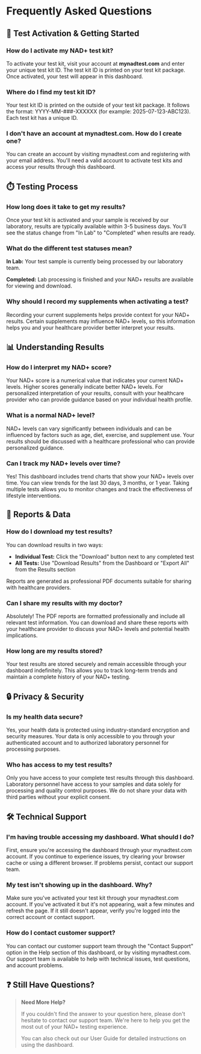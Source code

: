 # Frequently Asked Questions

## 🧪 Test Activation & Getting Started

### How do I activate my NAD+ test kit?

To activate your test kit, visit your account at **mynadtest.com** and enter your unique test kit ID. The test kit ID is printed on your test kit package. Once activated, your test will appear in this dashboard.

### Where do I find my test kit ID?

Your test kit ID is printed on the outside of your test kit package. It follows the format: YYYY-MM-###-XXXXXX (for example: 2025-07-123-ABC123). Each test kit has a unique ID.

### I don't have an account at mynadtest.com. How do I create one?

You can create an account by visiting mynadtest.com and registering with your email address. You'll need a valid account to activate test kits and access your results through this dashboard.

## ⏱️ Testing Process

### How long does it take to get my results?

Once your test kit is activated and your sample is received by our laboratory, results are typically available within 3-5 business days. You'll see the status change from "In Lab" to "Completed" when results are ready.

### What do the different test statuses mean?

**In Lab:** Your test sample is currently being processed by our laboratory team.

**Completed:** Lab processing is finished and your NAD+ results are available for viewing and download.

### Why should I record my supplements when activating a test?

Recording your current supplements helps provide context for your NAD+ results. Certain supplements may influence NAD+ levels, so this information helps you and your healthcare provider better interpret your results.

## 📊 Understanding Results

### How do I interpret my NAD+ score?

Your NAD+ score is a numerical value that indicates your current NAD+ levels. Higher scores generally indicate better NAD+ levels. For personalized interpretation of your results, consult with your healthcare provider who can provide guidance based on your individual health profile.

### What is a normal NAD+ level?

NAD+ levels can vary significantly between individuals and can be influenced by factors such as age, diet, exercise, and supplement use. Your results should be discussed with a healthcare professional who can provide personalized guidance.

### Can I track my NAD+ levels over time?

Yes! This dashboard includes trend charts that show your NAD+ levels over time. You can view trends for the last 30 days, 3 months, or 1 year. Taking multiple tests allows you to monitor changes and track the effectiveness of lifestyle interventions.

## 📄 Reports & Data

### How do I download my test results?

You can download results in two ways:

- **Individual Test:** Click the "Download" button next to any completed test
- **All Tests:** Use "Download Results" from the Dashboard or "Export All" from the Results section

Reports are generated as professional PDF documents suitable for sharing with healthcare providers.

### Can I share my results with my doctor?

Absolutely! The PDF reports are formatted professionally and include all relevant test information. You can download and share these reports with your healthcare provider to discuss your NAD+ levels and potential health implications.

### How long are my results stored?

Your test results are stored securely and remain accessible through your dashboard indefinitely. This allows you to track long-term trends and maintain a complete history of your NAD+ testing.

## 🔒 Privacy & Security

### Is my health data secure?

Yes, your health data is protected using industry-standard encryption and security measures. Your data is only accessible to you through your authenticated account and to authorized laboratory personnel for processing purposes.

### Who has access to my test results?

Only you have access to your complete test results through this dashboard. Laboratory personnel have access to your samples and data solely for processing and quality control purposes. We do not share your data with third parties without your explicit consent.

## 🛠️ Technical Support

### I'm having trouble accessing my dashboard. What should I do?

First, ensure you're accessing the dashboard through your mynadtest.com account. If you continue to experience issues, try clearing your browser cache or using a different browser. If problems persist, contact our support team.

### My test isn't showing up in the dashboard. Why?

Make sure you've activated your test kit through your mynadtest.com account. If you've activated it but it's not appearing, wait a few minutes and refresh the page. If it still doesn't appear, verify you're logged into the correct account or contact support.

### How do I contact customer support?

You can contact our customer support team through the "Contact Support" option in the Help section of this dashboard, or by visiting mynadtest.com. Our support team is available to help with technical issues, test questions, and account problems.

## ❓ Still Have Questions?

> **Need More Help?**
> 
> If you couldn't find the answer to your question here, please don't hesitate to contact our support team. We're here to help you get the most out of your NAD+ testing experience.
> 
> You can also check out our User Guide for detailed instructions on using the dashboard.